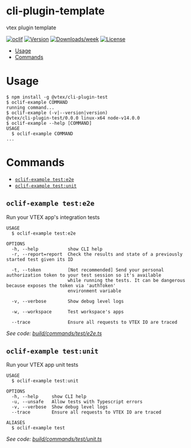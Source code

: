 cli-plugin-template
===================

vtex plugin template

[![oclif](https://img.shields.io/badge/cli-oclif-brightgreen.svg)](https://oclif.io)
[![Version](https://img.shields.io/npm/v/cli-plugin-template.svg)](https://npmjs.org/package/cli-plugin-template)
[![Downloads/week](https://img.shields.io/npm/dw/cli-plugin-template.svg)](https://npmjs.org/package/cli-plugin-template)
[![License](https://img.shields.io/npm/l/cli-plugin-template.svg)](https://github.com/vtex/cli-plugin-template/blob/master/package.json)

<!-- toc -->
* [Usage](#usage)
* [Commands](#commands)
<!-- tocstop -->
# Usage
<!-- usage -->
```sh-session
$ npm install -g @vtex/cli-plugin-test
$ oclif-example COMMAND
running command...
$ oclif-example (-v|--version|version)
@vtex/cli-plugin-test/0.0.0 linux-x64 node-v14.0.0
$ oclif-example --help [COMMAND]
USAGE
  $ oclif-example COMMAND
...
```
<!-- usagestop -->
# Commands
<!-- commands -->
* [`oclif-example test:e2e`](#oclif-example-teste2e)
* [`oclif-example test:unit`](#oclif-example-testunit)

## `oclif-example test:e2e`

Run your VTEX app's integration tests

```
USAGE
  $ oclif-example test:e2e

OPTIONS
  -h, --help           show CLI help
  -r, --report=report  Check the results and state of a previously started test given its ID

  -t, --token          [Not recommended] Send your personal authorization token to your test session so it's available
                       while running the tests. It can be dangerous because exposes the token via 'authToken'
                       environment variable

  -v, --verbose        Show debug level logs

  -w, --workspace      Test workspace's apps

  --trace              Ensure all requests to VTEX IO are traced
```

_See code: [build/commands/test/e2e.ts](https://github.com/vtex/cli-plugin-test/blob/v0.0.0/build/commands/test/e2e.ts)_

## `oclif-example test:unit`

Run your VTEX app unit tests

```
USAGE
  $ oclif-example test:unit

OPTIONS
  -h, --help     show CLI help
  -u, --unsafe   Allow tests with Typescript errors
  -v, --verbose  Show debug level logs
  --trace        Ensure all requests to VTEX IO are traced

ALIASES
  $ oclif-example test
```

_See code: [build/commands/test/unit.ts](https://github.com/vtex/cli-plugin-test/blob/v0.0.0/build/commands/test/unit.ts)_
<!-- commandsstop -->

